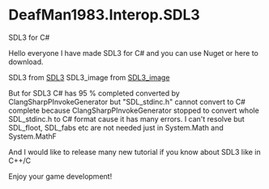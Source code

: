 # DeafMan1983.Interop.SDL3
SDL3 for C#

Hello everyone I have made SDL3 for C# and you can use Nuget or here to download.

SDL3 from [SDL3](https://github.com/libsdl-org/SDL)
SDL3_image from [SDL3_image](https://github.com/libsdl-org/SDL_image)

But for SDL3 C# has 95 % completed converted by ClangSharpPInvokeGenerator but "SDL_stdinc.h" cannot convert to C# complete because ClangSharpPInvokeGenerator stopped to convert whole SDL_stdinc.h to C# format cause it has many errors. I can't resolve but SDL_floot, SDL_fabs etc are not needed just in System.Math and System.MathF

And I would like to release many new tutorial if you know about SDL3 like in C++/C

Enjoy your game development!
